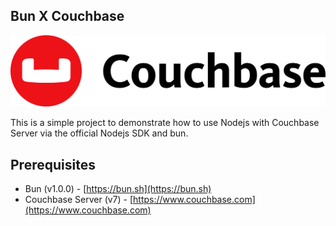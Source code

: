 ## Bun X Couchbase

![Couchbase](./assets/Logo-2000.svg)

This is a simple project to demonstrate how to use Nodejs with Couchbase Server via the official Nodejs SDK and bun.

## Prerequisites

- Bun (v1.0.0) - [https://bun.sh](https://bun.sh)
- Couchbase Server (v7) - [https://www.couchbase.com](https://www.couchbase.com)

